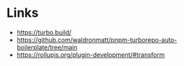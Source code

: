 # Links

- https://turbo.build/
- https://github.com/waldronmatt/pnpm-turborepo-auto-boilerplate/tree/main
- https://rollupjs.org/plugin-development/#transform
